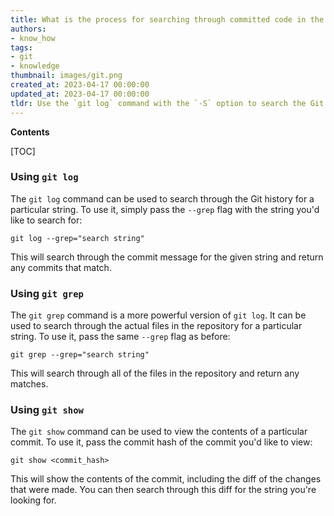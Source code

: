 ```yaml
---
title: What is the process for searching through committed code in the git history using grep?
authors:
- know_how
tags:
- git
- knowledge
thumbnail: images/git.png
created_at: 2023-04-17 00:00:00
updated_at: 2023-04-17 00:00:00
tldr: Use the `git log` command with the `-S` option to search the Git history for committed code.
---
```


**Contents**

[TOC]

### Using `git log`

The `git log` command can be used to search through the Git history for a particular string. To use it, simply pass the `--grep` flag with the string you'd like to search for:

```git
git log --grep="search string"
```

This will search through the commit message for the given string and return any commits that match.

### Using `git grep`

The `git grep` command is a more powerful version of `git log`. It can be used to search through the actual files in the repository for a particular string. To use it, pass the same `--grep` flag as before:

```git
git grep --grep="search string"
```

This will search through all of the files in the repository and return any matches.

### Using `git show`

The `git show` command can be used to view the contents of a particular commit. To use it, pass the commit hash of the commit you'd like to view:

```git
git show <commit_hash>
```

This will show the contents of the commit, including the diff of the changes that were made. You can then search through this diff for the string you're looking for.
